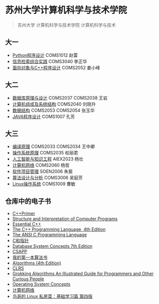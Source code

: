 # 苏州大学计算机科学与技术学院


> 苏州大学 计算机科学与技术学院 计算机科学与技术

## 大一

+ [Python程序设计](Python) COMS1012 赵雷
+ [信息检索综合实践](Information_Retrieval_practice) COMS3040 李正华
+ [面向对象与C++程序设计](C++) COMS2052 姜小峰



## 大二

+ [数据库原理与设计](Principles_and_Designing_of_DB) COMS2037 COMS2038 王岩
+ [计算机组成及系统结构](Computer_Composition_and_System_Structure) COMS2040 刘晓升
+ [数据结构](Data_Structure) COMS2053 COMS2054 张玉华
+ [JAVA程序设计](JAVA) COMS1007 孔芳

## 大三

+ [编译原理](Compilers_Principles) COMS2033 COMS2034 王中卿
+ [操作系统原理](Operating_System) COMS2035 权丽君
+ [人工智能与知识工程](Artificial_Intelligence_and_Knowledge_Project) AIEX2023 杨壮
+ [计算机网络](Computer_Network) COMS2060 杨哲
+ [软件项目管理](Software_Project_Management) SOEN2006 朱斐
+ [算法设计与分析](Algorithm_Design) COMS3006 吴庭芳
+ [Linux操作系统](Linux_Operating_System) COMS1009 曹敏

## 仓库中的电子书

+   [C++Primer](C++/Books/C++Primer.pdf)
+   [Structure and Interpretation of Computer Programs](C++/Books/sicp.pdf)
+   [Essential C++](C++/Books/Essential-C++.pdf)
+   [The C++ Programming Language, 4th Edition](C++/Books/TheC++Programming-Language-4th-Edition.pdf)
+   [The ANSI C Programming Language](C++/Books/The-ANSI-C-Programming-Language.pdf)
+   [C和指针](C++/Books/C和指针.epub)
+   [Database System Concepts 7th Edition](Principles_and_Designing_of_DB/Books/Database-System-Concepts-7th-Edition.pdf)
+   [CSAPP](Computer_Composition_and_System_Structure/books/Computer-Systems-A-Programmer’s-Perspective.pdf)
+   [我的第一本算法书](Data_Structure/Books/我的第一本算法书.pdf)
+   [Algorithms (4th Edition)](Data_Structure/Books/Algorithms-4th-Edition.pdf)
+   [CLRS](Data_Structure/Books/Introduction%20to%20Algorithms.pdf)
+   [Grokking Algorithms An Illustrated Guide for Programmers and Other Curious People](Data_Structure/Books/Grokking%20Algorithms%20An%20Illustrated%20Guide%20for%20Programmers%20and%20Other%20Curious%20People.pdf)
+   [Operating System Concepts](Operating_System/books/Operating.System.Concepts.10th.Edition.pdf)
+   [计算机网络](Computer_Network/Books/计算机网络%20第7版.epub)
+   [鸟哥的 Linux 私房菜：基础学习篇 第四版](Linux_Operating_System/Books/鸟哥的%20Linux%20私房菜：基础学习篇%20第四版.pdf)